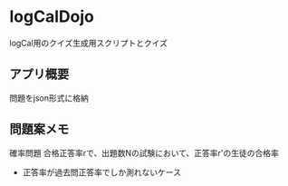 # logCalDojo
logCal用のクイズ生成用スクリプトとクイズ
## アプリ概要
問題をjson形式に格納


## 問題案メモ
確率問題
合格正答率rで、出題数Nの試験において、正答率r'の生徒の合格率

+ 正答率が過去問正答率でしか測れないケース
